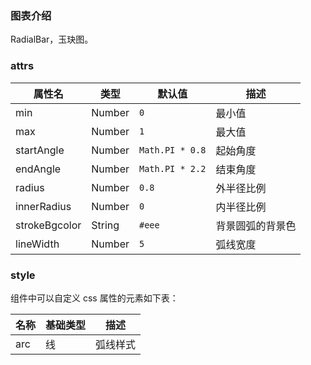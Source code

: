 ### 图表介绍

RadialBar，玉玦图。

### attrs

| 属性名        | 类型   | 默认值          | 描述             |
| ------------- | ------ | --------------- | ---------------- |
| min           | Number | `0`             | 最小值           |
| max           | Number | `1`             | 最大值           |
| startAngle    | Number | `Math.PI * 0.8` | 起始角度         |
| endAngle      | Number | `Math.PI * 2.2` | 结束角度         |
| radius        | Number | `0.8`           | 外半径比例       |
| innerRadius   | Number | `0`             | 内半径比例       |
| strokeBgcolor | String | `#eee`          | 背景圆弧的背景色 |
| lineWidth     | Number | `5`             | 弧线宽度         |

### style

组件中可以自定义 css 属性的元素如下表：

| 名称 | 基础类型 | 描述     |
| ---- | -------- | -------- |
| arc  | 线       | 弧线样式 |
